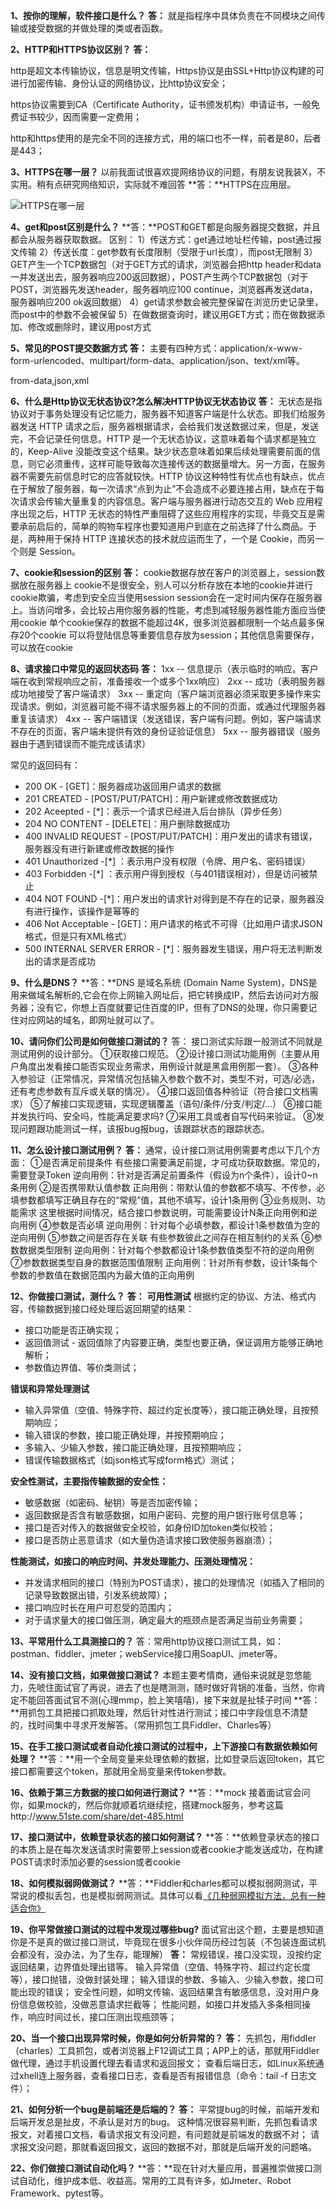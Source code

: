 **1、按你的理解，软件接口是什么？**
**答：**
就是指程序中具体负责在不同模块之间传输或接受数据的并做处理的类或者函数。

**2、HTTP和HTTPS协议区别？**
**答：**

http是超文本传输协议，信息是明文传输，Https协议是由SSL+Http协议构建的可进行加密传输、身份认证的网络协议，比http协议安全；

https协议需要到CA（Certificate Authority，证书颁发机构）申请证书，一般免费证书较少，因而需要一定费用；

http和https使用的是完全不同的连接方式，用的端口也不一样，前者是80，后者是443；

**3、HTTPS在哪一层？**
以前我面试很喜欢提网络协议的问题，有朋友说我装X，不实用。稍有点研究网络知识，实际就不难回答
**答：**HTTPS在应用层。

![HTTPS在哪一层](http://www.51ste.com/img/share/2019/2019121802.jpg)

**4、get和post区别是什么？**
**答：**POST和GET都是向服务器提交数据，并且都会从服务器获取数据。
区别：
1）传送方式：get通过地址栏传输，post通过报文传输
2）传送长度：get参数有长度限制（受限于url长度），而post无限制
3）GET产生一个TCP数据包（对于GET方式的请求，浏览器会把http header和data一并发送出去，服务器响应200返回数据），POST产生两个TCP数据包（对于POST，浏览器先发送header，服务器响应100 continue，浏览器再发送data，服务器响应200 ok返回数据）
4）get请求参数会被完整保留在浏览历史记录里，而post中的参数不会被保留
5）在做数据查询时，建议用GET方式；而在做数据添加、修改或删除时，建议用post方式

**5、常见的POST提交数据方式**
**答：**
主要有四种方式：application/x-www-form-urlencoded、multipart/form-data、application/json、text/xml等。

from-data,json,xml

**6、什么是Http协议无状态协议?怎么解决HTTP协议无状态协议**
**答：**
无状态是指协议对于事务处理没有记忆能力，服务器不知道客户端是什么状态。即我们给服务器发送 HTTP 请求之后，服务器根据请求，会给我们发送数据过来，但是，发送完，不会记录任何信息。HTTP 是一个无状态协议，这意味着每个请求都是独立的，Keep-Alive 没能改变这个结果。缺少状态意味着如果后续处理需要前面的信息，则它必须重传，这样可能导致每次连接传送的数据量增大。另一方面，在服务器不需要先前信息时它的应答就较快。HTTP 协议这种特性有优点也有缺点，优点在于解放了服务器，每一次请求“点到为止”不会造成不必要连接占用，缺点在于每次请求会传输大量重复的内容信息。客户端与服务器进行动态交互的 Web 应用程序出现之后，HTTP 无状态的特性严重阻碍了这些应用程序的实现，毕竟交互是需要承前启后的，简单的购物车程序也要知道用户到底在之前选择了什么商品。于是，两种用于保持 HTTP 连接状态的技术就应运而生了，一个是 Cookie，而另一个则是 Session。

**7、cookie和session的区别**
**答：**
cookie数据存放在客户的浏览器上，session数据放在服务器上
cookie不是很安全，别人可以分析存放在本地的cookie并进行cookie欺骗，考虑到安全应当使用session
session会在一定时间内保存在服务器上。当访问增多，会比较占用你服务器的性能，考虑到减轻服务器性能方面应当使用cookie
单个cookie保存的数据不能超过4K，很多浏览器都限制一个站点最多保存20个cookie
可以将登陆信息等重要信息存放为session；其他信息需要保存，可以放在cookie

**8、请求接口中常见的返回状态码**
**答：**
1xx -- 信息提示（表示临时的响应。客户端在收到常规响应之前，准备接收一个或多个1xx响应）
2xx -- 成功（表明服务器成功地接受了客户端请求）
3xx -- 重定向（客户端浏览器必须采取更多操作来实现请求。例如，浏览器可能不得不请求服务器上的不同的页面，或通过代理服务器重复该请求）
4xx -- 客户端错误（发送错误，客户端有问题。例如，客户端请求不存在的页面，客户端未提供有效的身份证验证信息）
5xx -- 服务器错误（服务器由于遇到错误而不能完成该请求）

常见的返回码有：

- 200 OK - [GET]：服务器成功返回用户请求的数据
- 201 CREATED - [POST/PUT/PATCH]：用户新建或修改数据成功
- 202 Aceepted - [*]：表示一个请求已经进入后台排队（异步任务）
- 204 NO CONTENT - [DELETE]：用户删除数据成功
- 400 INVALID REQUEST - [POST/PUT/PATCH]：用户发出的请求有错误，服务器没有进行新建或修改数据的操作
- 401 Unauthorized -[*] ：表示用户没有权限（令牌、用户名、密码错误）
- 403 Forbidden -[*] ：表示用户得到授权（与401错误相对），但是访问被禁止
- 404 NOT FOUND -[*]：用户发出的请求针对得到是不存在的记录，服务器没有进行操作，该操作是幂等的
- 406 Not Acceptable - [GET]：用户请求的格式不可得（比如用户请求JSON格式，但是只有XML格式）
- 500 INTERNAL SERVER ERROR - [*]：服务器发生错误，用户将无法判断发出的请求是否成功

**9、什么是DNS？**
**答：**DNS 是域名系统 (Domain Name System)，DNS是用来做域名解析的,它会在你上网输入网址后，把它转换成IP，然后去访问对方服务器；没有它，你想上百度就要记住百度的IP，但有了DNS的处理，你只需要记住对应网站的域名，即网址就可以了。

**10、请问你们公司是如何做接口测试的？**
答：
接口测试实际跟一般测试不同就是测试用例的设计部分。
①获取接口规范。
②设计接口测试功能用例（主要从用户角度出发看接口能否实现业务需求，用例设计就是黑盒用例那一套）。
③各种入参验证（正常情况，异常情况包括输入参数个数不对，类型不对，可选/必选，还有考虑参数有互斥或关联的情况）。
④接口返回值各种验证（符合接口文档需求）
⑤了解接口实现逻辑，实现逻辑覆盖（语句/条件/分支/判定/…）
⑥接口能并发执行吗、安全吗，性能满足要求吗?
⑦采用工具或者自写代码来验证。
⑧发现问题跟功能测试一样，该报bug报bug，该跟踪状态的跟踪状态。

**11、怎么设计接口测试用例？**
**答：**
通常，设计接口测试用例需要考虑以下几个方面：
①是否满足前提条件
有些接口需要满足前提，才可成功获取数据。常见的，需要登录Token
逆向用例：针对是否满足前置条件（假设为n个条件），设计0~n条用例
②是否携带默认值参数
正向用例：带默认值的参数都不填写、不传参，必填参数都填写正确且存在的“常规”值，其他不填写，设计1条用例
③业务规则、功能需求
这里根据时间情况，结合接口参数说明，可能需要设计N条正向用例和逆向用例
④参数是否必填
逆向用例：针对每个必填参数，都设计1条参数值为空的逆向用例
⑤参数之间是否存在关联
有些参数彼此之间存在相互制约的关系
⑥参数数据类型限制
逆向用例：针对每个参数都设计1条参数值类型不符的逆向用例
⑦参数数据类型自身的数据范围值限制
正向用例：针对所有参数，设计1条每个参数的参数值在数据范围内为最大值的正向用例

**12、你做接口测试，测什么？**
**答：**
**可用性测试**
根据约定的协议、方法、格式内容，传输数据到接口经处理后返回期望的结果：

- 接口功能是否正确实现；
- 返回值测试 - 返回值除了内容要正确，类型也要正确，保证调用方能够正确地解析；
- 参数值边界值、等价类测试；

**错误和异常处理测试**

- 输入异常值（空值、特殊字符、超过约定长度等），接口能正确处理，且按预期响应；
- 输入错误的参数，接口能正确处理，并按预期响应；
- 多输入、少输入参数，接口能正确处理，且按预期响应；
- 错误传输数据格式（如json格式写成form格式）测试；

**安全性测试，主要指传输数据的安全性：**

- 敏感数据（如密码、秘钥）等是否加密传输；
- 返回数据是否含有敏感数据，如用户密码、完整的用户银行账号信息等；
- 接口是否对传入的数据做安全校验，如身份ID加token类似校验；
- 接口是否防止恶意请求（如大量伪造请求接口致使服务器崩溃）；

**性能测试，如接口的响应时间、并发处理能力、压测处理情况：**

- 并发请求相同的接口（特别为POST请求），接口的处理情况（如插入了相同的记录导致数据出错，引发系统故障）；
- 接口响应时长在用户可忍受的范围内；
- 对于请求量大的接口做压测，确定最大的瓶颈点是否满足当前业务需要；

**13、平常用什么工具测接口的？**
答：常用http协议接口测试工具，如：postman、fiddler、jmeter；webService接口用SoapUI、jmeter等。

**14、没有接口文档，如果做接口测试？**
本题主要考情商，通俗来说就是忽悠能力，先唬住面试官了再说，进去了也是瞎测测，随时做好背锅的准备，当然，你肯定不能回答面试官不测(心理mmp，脸上笑嘻嘻)，接下来就是扯犊子时间
**答：**用抓包工具把接口抓取处理，然后针对性进行测试；接口中字段信息不清楚的，找时间集中寻求开发解答。（常用抓包工具Fiddler、Charles等）

**15、在手工接口测试或者自动化接口测试的过程中，上下游接口有数据依赖如何处理？**
**答：**用一个全局变量来处理依赖的数据，比如登录后返回token，其它接口都需要这个token，那就用全局变量来传token参数。

**16、依赖于第三方数据的接口如何进行测试？**
**答：**mock
接着面试官会问你，如果mock的，然后你就顺着坑继续挖，搭建mock服务，参考这篇http://www.51ste.com/share/det-485.html

**17、接口测试中，依赖登录状态的接口如何测试？**
**答：**依赖登录状态的接口的本质上是在每次发送请求时需要带上session或者cookie才能发送成功，在构建POST请求时添加必要的session或者cookie

**18、如何模拟弱网做测试？**
**答：**Fiddler和charles都可以模拟弱网测试，平常说的模拟丢包，也是模拟弱网测试。具体可以看[《几种弱网模拟方法，总有一种适合你》](http://www.51ste.com/share/det-825.html)

**19、你平常做接口测试的过程中发现过哪些bug?**
面试官出这个题，主要是想知道你是不是真的做过接口测试，毕竟现在很多小伙伴简历经过包装（不包装连面试机会都没有，没办法，为了生存，能理解）
**答：**
常规错误，接口没实现，没按约定返回结果，边界值处理出错等。
输入异常值（空值、特殊字符、超过约定长度等），接口抛错，没做封装处理；
输入错误的参数、多输入、少输入参数，接口可能出现的错误；
安全性问题，如明文传输、返回结果含有敏感信息，没对用户身份信息做校验，没做恶意请求拦截等；
性能问题，如接口并发插入多条相同操作，响应时间过长，接口压测出现瓶颈等；

**20、当一个接口出现异常时候，你是如何分析异常的？**
**答：**
先抓包，用fiddler（charles）工具抓包，或者浏览器上F12调试工具；APP上的话，那就用Fiddler做代理，通过手机设置代理去看请求和返回报文；
查看后端日志，如Linux系统通过xhell连上服务器，查看接口日志，查看是否有报错信息（命令：tail -f 日志文件）；

**21、如何分析一个bug是前端还是后端的？**
**答：**
平常提bug的时候，前端开发和后端开发总是扯皮，不承认是对方的bug。
这种情况很容易判断，先抓包看请求报文，对着接口文档，看请求报文有没问题，有问题就是前端发的数据不对；
请求报文没问题，那就看返回报文，返回的数据不对，那就是后端开发的问题咯。

**22、你们做接口测试自动化吗？**
**答：**现在针对大量应用，普遍推崇做接口测试自动化，维护成本低、收益高。常用的工具有许多，如Jmeter、Robot Framework、pytest等。
